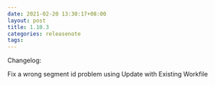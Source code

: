 ```yaml
---
date: 2021-02-20 13:30:17+08:00
layout: post
title: 1.10.3
categories: releasenote
tags: 
---
```


Changelog:

Fix a wrong segment id problem using Update with Existing Workfile



